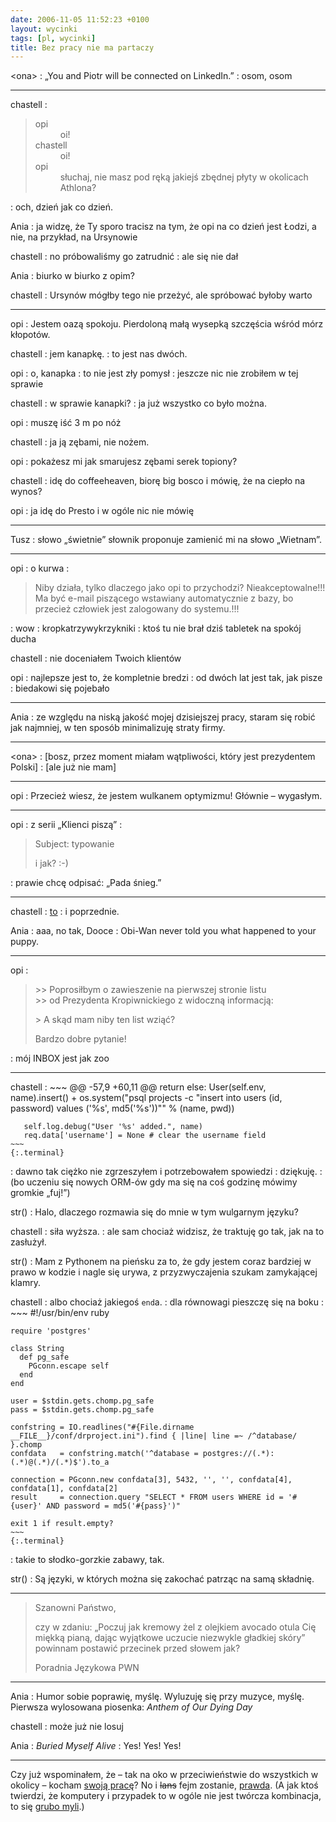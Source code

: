 ```yaml
---
date: 2006-11-05 11:52:23 +0100
layout: wycinki
tags: [pl, wycinki]
title: Bez pracy nie ma partaczy
---
```


&lt;ona&gt;
: „You and Piotr will be connected on LinkedIn.”
: osom, osom

---

chastell
: <blockquote><dl><dt>opi</dt><dd>oi!</dd><dt>chastell</dt><dd>oi!</dd><dt>opi</dt><dd>słuchaj, nie masz pod ręką jakiejś zbędnej płyty w okolicach Athlona?</dd></dl></blockquote>
: och, dzień jak co dzień.

Ania
: ja widzę, że Ty sporo tracisz na tym, że opi na co dzień jest Łodzi, a nie, na przykład, na Ursynowie

chastell
: no próbowaliśmy go zatrudnić
: ale się nie dał

Ania
: biurko w biurko z opim?

chastell
: Ursynów mógłby tego nie przeżyć, ale spróbować byłoby warto

---

opi
: Jestem oazą spokoju. Pierdoloną małą wysepką szczęścia wśród mórz kłopotów.

chastell
: jem kanapkę.
: to jest nas dwóch.

opi
: o, kanapka
: to nie jest zły pomysł
: jeszcze nic nie zrobiłem w tej sprawie

chastell
: w sprawie kanapki?
: ja już wszystko co było można.

opi
: muszę iść 3 m po nóż

chastell
: ja ją zębami, nie nożem.

opi
: pokażesz mi jak smarujesz zębami serek topiony?

chastell
: idę do coffeeheaven, biorę big bosco i mówię, że na ciepło na wynos?

opi
: ja idę do Presto i w ogóle nic nie mówię

---

Tusz
: słowo „świetnie” słownik proponuje zamienić mi na słowo „Wietnam”.

---

opi
: o kurwa
: <blockquote><p>Niby działa, tylko dlaczego jako opi to przychodzi? Nieakceptowalne!!! Ma być e-mail piszącego wstawiany automatycznie z bazy, bo przecież człowiek jest zalogowany do systemu.!!!</p><p></p></blockquote>
: wow
: kropkatrzywykrzykniki
: ktoś tu nie brał dziś tabletek na spokój ducha

chastell
: nie doceniałem Twoich klientów

opi
: najlepsze jest to, że kompletnie bredzi
: od dwóch lat jest tak, jak pisze
: biedakowi się pojebało

---

Ania
: ze względu na niską jakość mojej dzisiejszej pracy, staram się robić jak najmniej, w ten sposób minimalizuję straty firmy.

---

&lt;ona&gt;
: [bosz, przez moment miałam wątpliwości, który jest prezydentem Polski]
: [ale już nie mam]

---

opi
: Przecież wiesz, że jestem wulkanem optymizmu! Głównie – wygasłym.

---

opi
: z serii „Klienci piszą”
: <blockquote><p>Subject: typowanie</p><p>i jak? :-)</p><p></p></blockquote>
: prawie chcę odpisać: „Pada śnieg.”

---

chastell
: [to](http://flickr.com/photos/dooce/286207083/ 'that dog takes the cake')
: i poprzednie.

Ania
: aaa, no tak, Dooce
: Obi-Wan never told you what happened to your puppy.

---

opi
: <blockquote><p>>> Poprosiłbym o zawieszenie na pierwszej stronie listu<br />>> od Prezydenta Kropiwnickiego z widoczną informacją:</p><p>> A skąd mam niby ten list wziąć?</p><p>Bardzo dobre pytanie!</p><p></p></blockquote>
: mój INBOX jest jak zoo

---

chastell
: 
    ~~~
    @@ -57,9 +60,11 @@
         return
       else:
         User(self.env, name).insert()
    +    os.system("psql projects -c \"insert into users (id, password) values ('%s', md5('%s'))\"" % (name, pwd))
    
       self.log.debug("User '%s' added.", name)
       req.data['username'] = None # clear the username field
    ~~~
    {:.terminal}
: dawno tak ciężko nie zgrzeszyłem i potrzebowałem spowiedzi
: dziękuję.
: (bo uczeniu się nowych ORM-ów gdy ma się na coś godzinę mówimy gromkie „fuj!”)

str()
: Halo, dlaczego rozmawia się do mnie w tym wulgarnym języku?

chastell
: siła wyższa.
: ale sam chociaż widzisz, że traktuję go tak, jak na to zasłużył.

str()
: Mam z Pythonem na pieńsku za to, że gdy jestem coraz bardziej w prawo w kodzie i nagle się urywa, z przyzwyczajenia szukam zamykającej klamry.

chastell
: albo chociaż jakiegoś <code>end</code>a.
: dla równowagi pieszczę się na boku
: 
    ~~~
    #!/usr/bin/env ruby
    
    require 'postgres'
    
    class String
      def pg_safe
        PGconn.escape self
      end
    end
    
    user = $stdin.gets.chomp.pg_safe
    pass = $stdin.gets.chomp.pg_safe
    
    confstring = IO.readlines("#{File.dirname __FILE__}/conf/drproject.ini").find { |line| line =~ /^database/ }.chomp
    confdata   = confstring.match('^database = postgres://(.*):(.*)@(.*)/(.*)$').to_a
    
    connection = PGconn.new confdata[3], 5432, '', '', confdata[4], confdata[1], confdata[2]
    result     = connection.query "SELECT * FROM users WHERE id = '#{user}' AND password = md5('#{pass}')"
    
    exit 1 if result.empty?
    ~~~
    {:.terminal}
: takie to słodko-gorzkie zabawy, tak.

str()
: Są języki, w których można się zakochać patrząc na samą składnię.

---

> Szanowni Państwo,
>
> czy w zdaniu: „Poczuj jak kremowy żel z olejkiem avocado otula Cię miękką pianą, dając wyjątkowe uczucie niezwykle gładkiej skóry” powinnam postawić przecinek przed słowem jak?
>
> Poradnia Językowa PWN

---

Ania
: Humor sobie poprawię, myślę. Wyluzuję się przy muzyce, myślę. Pierwsza wylosowana piosenka: <cite>Anthem of Our Dying Day</cite>

chastell
: może już nie losuj

Ania
: <cite>Buried Myself Alive</cite>
: Yes! Yes! Yes!

---

Czy już wspominałem, że – tak na oko w przeciwieństwie do wszystkich w okolicy – kocham [swoją pracę](http://civicrm.org/ 'teraz głównie grzebię przy CiviMailu')? No i <del>lans</del> fejm zostanie, [prawda](http://daily.art.pl/?d=2006-10-30 'daily instant classic'). (A jak ktoś twierdzi, że komputery i przypadek to w ogóle nie jest twórcza kombinacja, to się [grubo myli](wycinki/rssymy.png 'kultura, gazeta, pl').)
